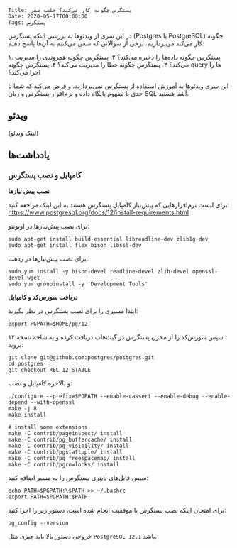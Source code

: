     Title: پستگرس چگونه کار می‌کند؟ جلسه صفر
    Date: 2020-05-17T00:00:00
    Tags: پستگرس


در این سری از ویدئوها به بررسی اینکه پستگرس (Postgres یا PostgreSQL) چگونه کار می‌کند می‌پردازیم. برخی از سوالاتی که سعی می‌کنیم به آن‌ها پاسخ دهیم:

۱. پستگرس چگونه داده‌ها را ذخیره می‌کند؟
۲. پستگرس چگونه همروندی را مدیریت می‌کند؟
۳. پستگرس چگونه خطا را مدیریت می‌کند؟
۴. پستگرس چگونه query ها را اجرا می‌کند؟

این سری ویدئوها به آموزش استفاده از پستگرس نمی‌پردازند، و فرض می‌کند که شما تا حدی با مفهوم پایگاه داده و نرم‌افزار پستگرس و زبان SQL آشنا هستید.

<!-- more -->

## ویدئو

(لینک ویدئو)

## یادداشت‌ها

### کامپایل و نصب پستگرس

**نصب پیش نیازها**

برای لیست نرم‌افزارهایی که پیش‌نیاز کامپایل پستگرس هستند به این لینک مراجعه کنید: https://www.postgresql.org/docs/12/install-requirements.html

برای نصب پیش‌نیازها در اوبونتو:

```
sudo apt-get install build-essential libreadline-dev zlib1g-dev
sudo apt-get install flex bison libssl-dev
```

برای نصب پیش‌نیازها در ردهت:

```
sudo yum install -y bison-devel readline-devel zlib-devel openssl-devel wget
sudo yum groupinstall -y 'Development Tools'
```

**دریافت سورس‌کد و کامپایل**

ابتدا مسیری را برای نصب پستگرس در نظر بگیرید:

```
export PGPATH=$HOME/pg/12
```

سپس سورس‌کد را از مخزن پستگرس در گیت‌هاب دریافت کرده و به شاخه نسخه ۱۲ بروید:

```
git clone git@github.com:postgres/postgres.git
cd postgres
git checkout REL_12_STABLE
```

و بالاخره کامپایل و نصب:

```
./configure --prefix=$PGPATH --enable-cassert --enable-debug --enable-depend --with-openssl
make -j 8
make install

# install some extensions
make -C contrib/pageinspect/ install
make -C contrib/pg_buffercache/ install
make -C contrib/pg_visibility/ install
make -C contrib/pgstattuple/ install
make -C contrib/pg_freespacemap/ install
make -C contrib/pgrowlocks/ install
```

سپس فایل‌های باینری پستگرس را به مسیر اضافه کنید:

```
echo PATH=$PGPATH:\$PATH >> ~/.bashrc
export PATH=$PGPATH:$PATH
```

برای امتحان اینکه نصب پستگرس با موفقیت انجام شده است، دستور زیر را اجرا کنید:

```
pg_config --version
```

خروجی دستور بالا باید چیزی مثل `PostgreSQL 12.1` باشد.

